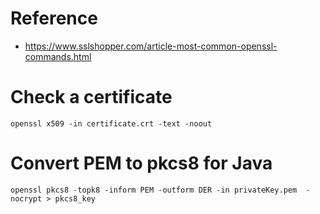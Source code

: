 # Reference

* <https://www.sslshopper.com/article-most-common-openssl-commands.html>

# Check a certificate

    openssl x509 -in certificate.crt -text -noout

# Convert PEM to pkcs8 for Java

    openssl pkcs8 -topk8 -inform PEM -outform DER -in privateKey.pem  -nocrypt > pkcs8_key